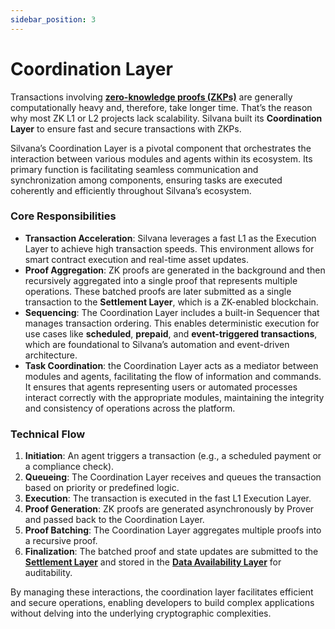 ```yaml
---
sidebar_position: 3
---
```


# Coordination Layer

Transactions involving [**zero-knowledge proofs (ZKPs)**](/Documentation/key-concepts/zk-proofs) are generally computationally heavy and, therefore, take longer time. That’s the reason why most ZK L1 or L2 projects lack scalability. Silvana built its **Coordination Layer** to ensure fast and secure transactions with ZKPs. 

Silvana’s Coordination Layer ​is a pivotal component that orchestrates the interaction between various modules and agents within its ecosystem. Its primary function is facilitating seamless communication and synchronization among components, ensuring tasks are executed coherently and efficiently throughout Silvana’s ecosystem.

### Core Responsibilities

* **Transaction Acceleration**: Silvana leverages a fast L1 as the Execution Layer to achieve high transaction speeds. This environment allows for smart contract execution and real-time asset updates.
* **Proof Aggregation**: ZK proofs are generated in the background and then recursively aggregated into a single proof that represents multiple operations. These batched proofs are later submitted as a single transaction to the **Settlement Layer**, which is a ZK-enabled blockchain.
* **Sequencing**: The Coordination Layer includes a built-in Sequencer that manages transaction ordering. This enables deterministic execution for use cases like **scheduled**, **prepaid**, and **event-triggered transactions**, which are foundational to Silvana’s automation and event-driven architecture.
* **Task Coordination**: the Coordination Layer acts as a mediator between modules and agents, facilitating the flow of information and commands. It ensures that agents representing users or automated processes interact correctly with the appropriate modules, maintaining the integrity and consistency of operations across the platform.

### Technical Flow

1. **Initiation**: An agent triggers a transaction (e.g., a scheduled payment or a compliance check).
2. **Queueing**: The Coordination Layer receives and queues the transaction based on priority or predefined logic.
3. **Execution**: The transaction is executed in the fast L1 Execution Layer.
4. **Proof Generation**: ZK proofs are generated asynchronously by Prover and passed back to the Coordination Layer.
5. **Proof Batching**: The Coordination Layer aggregates multiple proofs into a recursive proof.
6. **Finalization**: The batched proof and state updates are submitted to the [**Settlement Layer**](/Documentation/architecture/Layers/settlement-layer) and stored in the [**Data Availability Layer**](/Documentation/architecture/Layers/data-availability-layer) for auditability.

By managing these interactions, the coordination layer facilitates efficient and secure operations, enabling developers to build complex applications without delving into the underlying cryptographic complexities.
